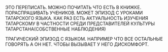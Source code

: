ЭТО ПЕРЕПИСАТЬ. МОЖНО ПОЧИТАТЬ ЧТО ЕСТЬ В КНИЖКЕ. ПОРАСПРАШИВАТЬ УЧЕНИКОВ.
МОЖЕТ ЭПИЗОД С УРОКАМИ ТАТАРСКОГО ЯЗЫКА. КАК РАЗ ЕСТЬ АКТУАЛЬНОСТЬ ИЗУЧЕНИЯ ТАТАРСКОМУ В ЧАСТНОСТИ СРЕДИ ПРЕДСТАВИТЕЛЕЙ КУЛЬТУРЫ ТАТАРСТАНА(СОБСТВЕННЫЕ НАБЛЮДЕНИЯ)

ТРАГИЧЕСКИЙ ЭПИЗОД С ЯЗЫКОМ. НАПРИМЕР ЧТО ВСЕ ОСТАЛЬНЫЕ ГОВОРЯТЬ А ОН НЕТ. ЧТОБЫ ВЫЗЫВАЕТ У НЕГО ДИСКОМФОРТ. 
